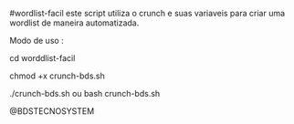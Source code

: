#wordlist-facil
este script utiliza o crunch e suas variaveis 
para criar uma wordlist de maneira automatizada.

Modo de uso :

cd worddlist-facil

chmod +x crunch-bds.sh

./crunch-bds.sh ou bash crunch-bds.sh

@BDSTECNOSYSTEM
